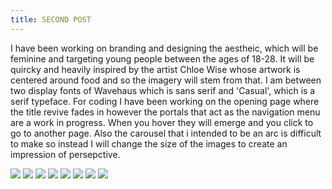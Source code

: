 ```yaml
---
title: SECOND POST
---
```


I have been working on branding and designing the aestheic, which will be feminine and targeting young people between the ages of 18-28. It will be quircky and heavily inspired by the artist Chloe Wise whose artwork is centered around food and so the imagery will stem from that. I am between two display fonts of Wavehaus which is sans serif and 'Casual', which is a serif typeface. For coding I have been working on the opening page where the title revive fades in however the portals that act as the navigation menu are a work in progress. When you hover they will emerge and you click to go to another page. Also the carousel that i intended to be an arc is difficult to make so instead I will change the size of the images to create an impression of persepctive. 

<img src="images/blog2/blog1.png">
<img src="images/blog2/blog2.png">
<img src="images/blog2/blog3.png">
<img src="images/blog2/blog4.png">
<img src="images/blog2/blog5.png">
<img src="images/blog2/blog6.png">
<img src="images/blog2/blog7.png">

<img src="images/foodstuff/food1.pdf">